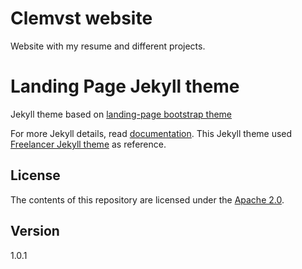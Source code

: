 # Clemvst website

Website with my resume and different projects.


# Landing Page Jekyll theme

Jekyll theme based on [landing-page bootstrap theme ](http://startbootstrap.com/templates/landing-page/)

For more Jekyll details, read [documentation](http://jekyllrb.com/).
This Jekyll theme used [Freelancer Jekyll theme](https://github.com/jeromelachaud/freelancer-theme/) as reference.

## License
The contents of this repository are licensed under the [Apache
2.0](http://www.apache.org/licenses/LICENSE-2.0.html).

## Version
1.0.1
